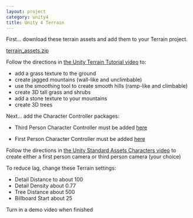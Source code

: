 ```yaml
---
layout: project
category: unity4
title: Unity 4 Terrain 
---
```




First... download these terrain assets and add them to your Terrain project.

[terrain_assets.zip](https://drive.google.com/uc?export=download&id=15ay8QTkYFEj6RlhXMlvO3WzcBLF1vQeT)

Follow the directions in [the Unity Terrain Tutorial video](https://drive.google.com/open?id=1lsFiEbqzo0u6EuoXLDo_E9q0xRFRL0j5) to:

  - add a grass texture to the ground
  - create jagged mountains (wall-like and unclimbable)
  - use the smoothing tool to create smooth hills (ramp-like and climbable)
  - create 3D tall grass and shrubs
  - add a stone texture to your mountains
  - create 3D trees

Next... add the Character Controller packages:

  - Third Person Character Controller must be added [here](https://assetstore.unity.com/packages/essentials/starter-assets-third-person-character-controller-196526)

  - First Person Character Controller must be added [here](https://assetstore.unity.com/packages/essentials/starter-assets-first-person-character-controller-urp-196525)

Follow the directions in [the Unity Standard Assets Characters video](https://drive.google.com/open?id=1lsFiEbqzo0u6EuoXLDo_E9q0xRFRL0j5) to create either a first person camera or third person camera (your choice)

To reduce lag, change these Terrain settings:

  - Detail Distance to about 100
  - Detail Density about 0.77
  - Tree Distance about 500
  - Billboard Start about 25

 

Turn in a demo video when finished